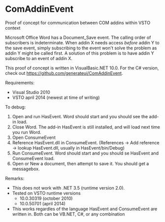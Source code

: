 ComAddinEvent
=============

Proof of concept for communication between COM addins within VSTO context

Microsoft Office Word has a Document_Save event. The calling order of subscribers is indeterminate. 
When addin X needs access *before* addin Y to the save event, simply subscribing to the event won't solve the problem as addin Y might be called first.
A solution of this problem is to have addin Y subscribe to an event of addin X.

This proof of concept is written in VisualBasic.NET 10.0. For the C# version, check out https://github.com/generateui/ComAddinEvent.

Requirements:
* Visual Studio 2010
* VSTO april 2014 (newest at time of writing)

To debug:

1. Open and run HasEvent. Word should start and you should see the add-in load.
2. Close Word. The add-in HasEvent is still installed, and will load next time you run Word.
3. Open ConsumeEvent
4. Reference HasEvent.dll in ConsumeEvent. (References → Add reference → lookup HasEvent.dll, usually in HasEvent/bin/Debug)
5. Run ConsumeEvent. Word should start and you should se HasEvent and ConsumeEvent load.
6. Open or New a document, then attempt to save it. You should get a messagebox.

Remarks:
* This does not work with .NET 3.5 (runtime version 2.0). 
* Tested on VSTO runtime versions
  * 10.0.30319 (october 2010)
  * 10.0.50701 (april 2014)
* This works regardles of the language HasEvent and ConsumeEvent are written in. Both can be VB.NET, C#, or any combination
